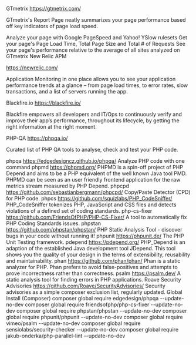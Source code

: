  

GTmetrix
https://gtmetrix.com/

GTmetrix's Report Page neatly summarizes your page performance based off key indicators of page load speed.

Analyze your page with Google PageSpeed and Yahoo! YSlow rulesets
Get your page's Page Load Time, Total Page Size and Total # of Requests
See your page's performance relative to the average of all sites analyzed on GTmetrix
New Relic APM

https://newrelic.com/

Application Monitoring in one place allows you to see your application performance trends at a glance – from page load times, to error rates, slow transactions, and a list of servers running the app.

Blackfire.io
https://blackfire.io/

Blackfire empowers all developers and IT/Ops to continuously verify and improve their app’s
performance, throughout its lifecycle, by getting the right information at the right moment.

PHP-QA
https://phpqa.io/

Curated list of PHP QA tools to analyse, check and test your PHP code.

phpqa
https://edgedesigncz.github.io/phpqa/
Analyze PHP code with one command
phpmd
https://phpmd.org/
PHPMD is a spin-off project of PHP Depend and aims to be a PHP equivalent of the well known Java tool PMD. PHPMD can be seen as an user friendly frontend application for the raw metrics stream measured by PHP Depend.
phpcpd
https://github.com/sebastianbergmann/phpcpd/
Copy/Paste Detector (CPD) for PHP code.
phpcs
https://github.com/squizlabs/PHP_CodeSniffer/
PHP_CodeSniffer tokenizes PHP, JavaScript and CSS files and detects violations of a defined set of coding standards.
php-cs-fixer
https://github.com/FriendsOfPHP/PHP-CS-Fixer/
A tool to automatically fix PHP Coding Standards issues.
phpstan
https://github.com/phpstan/phpstan/
PHP Static Analysis Tool - discover bugs in your code without running it!
phpunit
https://phpunit.de/
The PHP Unit Testing framework.
pdepend
https://pdepend.org/
PHP_Depend is an adaption of the established Java development tool JDepend. This tool shows you the quality of your design in the terms of extensibility, reusability and maintainability.
phan
https://github.com/phan/phan/
Phan is a static analyzer for PHP. Phan prefers to avoid false-positives and attempts to prove incorrectness rather than correctness.
psalm
https://psalm.dev/
A static analysis tool for finding errors in PHP applications.
Roave Security Advisories
https://github.com/Roave/SecurityAdvisories/
Security advisories as a simple composer exclusion list, regularly updated.
Global Install (Composer)
composer global require edgedesign/phpqa --update-no-dev
composer global require friendsofphp/php-cs-fixer --update-no-dev
composer global require phpstan/phpstan --update-no-dev
composer global require phpunit/phpunit --update-no-dev
composer global require vimeo/psalm --update-no-dev
composer global require sensiolabs/security-checker --update-no-dev
composer global require jakub-onderka/php-parallel-lint --update-no-dev





 
